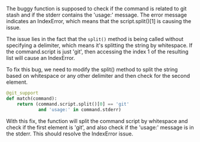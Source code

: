 The buggy function is supposed to check if the command is related to git stash and if the stderr contains the 'usage:' message. The error message indicates an IndexError, which means that the script.split()[1] is causing the issue.

The issue lies in the fact that the `split()` method is being called without specifying a delimiter, which means it's splitting the string by whitespace. If the command.script is just 'git', then accessing the index 1 of the resulting list will cause an IndexError.

To fix this bug, we need to modify the split() method to split the string based on whitespace or any other delimiter and then check for the second element.

```python
@git_support
def match(command):
    return (command.script.split()[0] == 'git'
            and 'usage:' in command.stderr)
```

With this fix, the function will split the command script by whitespace and check if the first element is 'git', and also check if the 'usage:' message is in the stderr. This should resolve the IndexError issue.